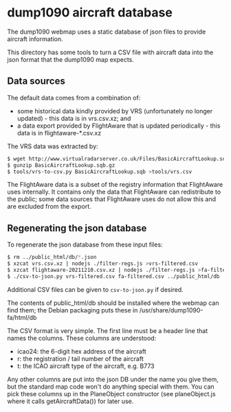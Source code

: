 # dump1090 aircraft database

The dump1090 webmap uses a static database of json files to provide aircraft
information.

This directory has some tools to turn a CSV file with aircraft data into
the json format that the dump1090 map expects.

## Data sources

The default data comes from a combination of:

 * some historical data kindly provided by VRS (unfortunately no longer
   updated) - this data is in vrs.csv.xz; and
 * a data export provided by FlightAware that is updated periodically -
   this data is in flightaware-*.csv.xz

The VRS data was extracted by:

```sh
$ wget http://www.virtualradarserver.co.uk/Files/BasicAircraftLookup.sqb.gz
$ gunzip BasicAircraftLookup.sqb.gz
$ tools/vrs-to-csv.py BasicAircraftLookup.sqb >tools/vrs.csv
```

The FlightAware data is a subset of the registry information that FlightAware
uses internally. It contains only the data that FlightAware can redistribute
to the public; some data sources that FlightAware uses do not allow this and
are excluded from the export.

## Regenerating the json database

To regenerate the json database from these input files:

```sh
$ rm ../public_html/db/*.json
$ xzcat vrs.csv.xz | nodejs ./filter-regs.js >vrs-filtered.csv
$ xzcat flightaware-20211210.csv.xz | nodejs ./filter-regs.js >fa-filtered.csv
$ ./csv-to-json.py vrs-filtered.csv fa-filtered.csv ../public_html/db
```

Additional CSV files can be given to `csv-to-json.py` if desired.

The contents of public_html/db should be installed where the webmap can find
them; the Debian packaging puts these in
/usr/share/dump1090-fa/html/db

The CSV format is very simple. The first line must be a header line that names
the columns. These columns are understood:

* icao24: the 6-digit hex address of the aircraft
* r: the registration / tail number of the aircraft
* t: the ICAO aircraft type of the aircraft, e.g. B773

Any other columns are put into the json DB under the name you give them, but
the standard map code won't do anything special with them. You can pick these
columns up in the PlaneObject constructor (see planeObject.js where it calls
getAircraftData()) for later use.
